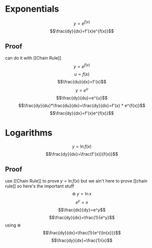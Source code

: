 # Exponentials
$$y=e^{f(x)}$$
$$\frac{dy}{dx}=f'(x)e^{f(x)}$$
## Proof
can do it with [[Chain Rule]]
$$y=e^{f(x)}$$
$$u=f(x)$$
$$\frac{du}{dx}=f'(x)$$
$$y=e^{u}$$
$$\frac{dy}{du}=e^{u}$$
$$\frac{dy}{du}*\frac{du}{dx}=\frac{dy}{dx}=f'(x) * e^{f(x)}$$
$$\frac{dy}{dx}=f'(x)e^{f(x)}$$
# Logarithms
$$y=\ln f(x)$$
$$\frac{dy}{dx}=\frac{f'(x)}{f(x)}$$
## Proof
use [[Chain Rule]] to prove $y=\ln f(x)$ but we ain't here to prove [[chain rule]] so here's the important stuff
$$\circledast  \;y=\ln x$$
$$e^{y}=x$$
$$\frac{dx}{dy}=e^y$$
$$\frac{dy}{dx}=\frac{1}{e^y}$$
using $\circledast$
$$\frac{dy}{dx}=\frac{1}{e^{\ln{x}}}$$
$$\frac{dy}{dx}=\frac{1}{x}$$


